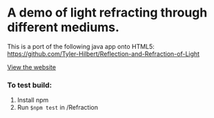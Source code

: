 # A demo of light refracting through different mediums.
This is a port of the following java app onto HTML5: https://github.com/Tyler-Hilbert/Reflection-and-Refraction-of-Light  

[View the website](http://tyler-hilbert.github.io/Refraction/)


### To test build:
1) Install npm  
2) Run `$npm test` in /Refraction
